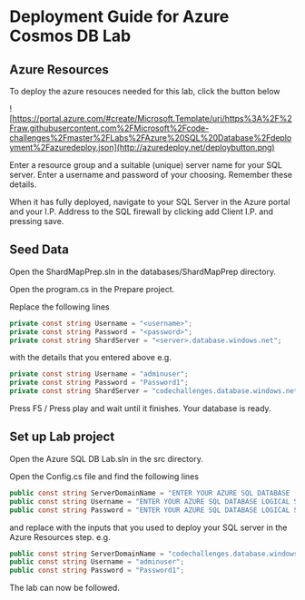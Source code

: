 # Deployment Guide for Azure Cosmos DB Lab

## Azure Resources

To deploy the azure resouces needed for this lab, click the button below

![https://portal.azure.com/#create/Microsoft.Template/uri/https%3A%2F%2Fraw.githubusercontent.com%2FMicrosoft%2Fcode-challenges%2Fmaster%2FLabs%2FAzure%20SQL%20Database%2Fdeployment%2Fazuredeploy.json](http://azuredeploy.net/deploybutton.png)

Enter a resource group and a suitable (unique) server name for your SQL server. Enter a username and password of your choosing. Remember these details.

When it has fully deployed, navigate to your SQL Server in the Azure portal and your I.P. Address to the SQL firewall by clicking add Client I.P. and pressing save.

## Seed Data

Open the ShardMapPrep.sln in the databases/ShardMapPrep directory.

Open the program.cs in the Prepare project.

Replace the following lines

```csharp
private const string Username = "<username>";
private const string Password = "<password>";
private const string ShardServer = "<server>.database.windows.net";
```
with the details that you entered above e.g.

```csharp
private const string Username = "adminuser";
private const string Password = "Password1";
private const string ShardServer = "codechallenges.database.windows.net";
```

Press F5 / Press play and wait until it finishes. Your database is ready.

## Set up Lab project

Open the Azure SQL DB Lab.sln in the src directory.

Open the Config.cs file and find the following lines

```csharp
public const string ServerDomainName = "ENTER YOUR AZURE SQL DATABASE (LOGICAL SERVER NAME)";
public const string Username = "ENTER YOUR AZURE SQL DATABASE LOGICAL SERVER USERNAME";
public const string Password = "ENTER YOUR AZURE SQL DATABASE LOGICAL SERVER PASSWORD";
```

and replace with the inputs that you used to deploy your SQL server in the Azure Resources step. e.g.

```csharp
public const string ServerDomainName = "codechallenges.database.windows.net";
public const string Username = "adminuser";
public const string Password = "Password1";
```

The lab can now be followed.

